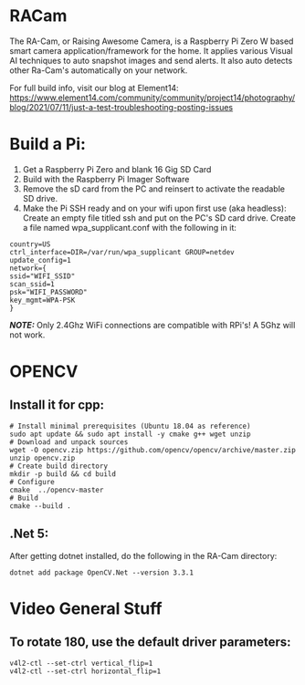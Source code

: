 # RACam

The RA-Cam, or Raising Awesome Camera, is a Raspberry Pi Zero W based smart camera application/framework for the home.  It applies various Visual AI techniques to auto snapshot images and send alerts.  It also auto detects other Ra-Cam's automatically on your network.

For full build info, visit our blog at Element14:  https://www.element14.com/community/community/project14/photography/blog/2021/07/11/just-a-test-troubleshooting-posting-issues

# Build a Pi:

   1. Get a Raspberry Pi Zero and blank 16 Gig SD Card
   2. Build with the Raspberry Pi Imager Software
   3. Remove the sD card from the PC and reinsert to activate the readable SD drive.
   4. Make the Pi SSH ready and on your wifi upon first use (aka headless):
      Create an empty file titled ssh and put on the PC's SD card drive.
      Create a file named wpa_supplicant.conf with the following in it:

```
country=US
ctrl_interface=DIR=/var/run/wpa_supplicant GROUP=netdev
update_config=1
network={
ssid="WIFI_SSID"
scan_ssid=1
psk="WIFI_PASSWORD"
key_mgmt=WPA-PSK
}
```

   **_NOTE:_** Only 2.4Ghz WiFi connections are compatible with RPi's!  A 5Ghz will not work.

# OPENCV
## Install it for cpp:
```
# Install minimal prerequisites (Ubuntu 18.04 as reference)
sudo apt update && sudo apt install -y cmake g++ wget unzip
# Download and unpack sources
wget -O opencv.zip https://github.com/opencv/opencv/archive/master.zip
unzip opencv.zip
# Create build directory
mkdir -p build && cd build
# Configure
cmake  ../opencv-master
# Build
cmake --build .
```
## .Net 5:
After getting dotnet installed, do the following in the RA-Cam directory:
```
dotnet add package OpenCV.Net --version 3.3.1
```

# Video General Stuff
## To rotate 180, use the default driver parameters:
```
v4l2-ctl --set-ctrl vertical_flip=1
v4l2-ctl --set-ctrl horizontal_flip=1
```
